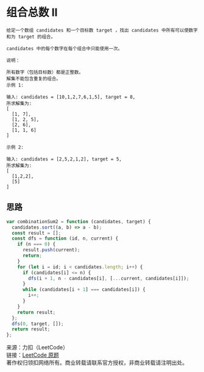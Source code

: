 # 组合总数 II

```text
给定一个数组 candidates 和一个目标数 target ，找出 candidates 中所有可以使数字和为 target 的组合。

candidates 中的每个数字在每个组合中只能使用一次。

说明：

所有数字（包括目标数）都是正整数。
解集不能包含重复的组合。 
示例 1:

输入: candidates = [10,1,2,7,6,1,5], target = 8,
所求解集为:
[
  [1, 7],
  [1, 2, 5],
  [2, 6],
  [1, 1, 6]
]

示例 2:

输入: candidates = [2,5,2,1,2], target = 5,
所求解集为:
[
  [1,2,2],
  [5]
]
```

## 思路

```js
var combinationSum2 = function (candidates, target) {
  candidates.sort((a, b) => a - b);
  const result = [];
  const dfs = function (id, n, current) {
    if (n === 0) {
      result.push(current);
      return;
    }
    for (let i = id; i < candidates.length; i++) {
      if (candidates[i] <= n) {
        dfs(i + 1, n - candidates[i], [...current, candidates[i]]);
      }
      while (candidates[i + 1] === candidates[i]) {
        i++;
      }
    }
    return result;
  };
  dfs(0, target, []);
  return result;
};
```

来源：力扣（LeetCode）  
链接：[LeetCode 原题](https://leetcode-cn.com/problems/combination-sum-ii)  
著作权归领扣网络所有。商业转载请联系官方授权，非商业转载请注明出处。
